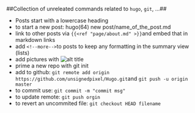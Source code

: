 ##Collection of unreleated commands related to `hugo`, `git`, ...##
- Posts start with a lowercase heading
- to start a new post: hugo(64) new post/name_of_the_post.md
- link to other posts via `{{<ref "page/about.md" >}}`and embed that in markdown links
- add `<!--more-->`to posts to keep any formatting in the summary view (lists) 
- add pictures with ![alt title](/blog/images/imagename.jpg)
- prime a new repo with git init
- add to github: `git remote add origin https://github.com/unsignedpixel/Hugo.git`and `git push -u origin master`
- to commit use: `git commit -m "commit msg"`
- to update remote: `git push orgin`
- to revert an uncommited file: `git checkout HEAD filename`

